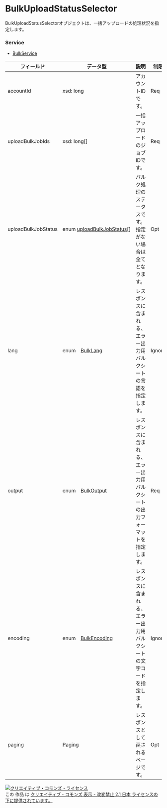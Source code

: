 # BulkUploadStatusSelector
BulkUploadStatusSelectorオブジェクトは、一括アップロードの処理状況を指定します。
### Service
+ [BulkService](../services/BulkService.md)

| フィールド | データ型 | 説明 | 制限 | 
|---|---|---|---|
| accountId| xsd: long| アカウントIDです。| Req |
| uploadBulkJobIds| xsd: long[]| 一括アップロードのジョブIDです。| Req |
| uploadBulkJobStatus| <span>enum </span><a href="./UploadBulkJobStatus.md"><span>uploadBulkJobStatus</span></a>[]| バルク処理のステータスです。指定がない場合は全てとなります。| Opt |
| lang| <span>enum</span><span>　</span><a href="./BulkLang.md"><span>BulkLang</span></a>| レスポンスに含まれる、エラー出力用バルクシートの言語を指定します。| Ignore |
| output| <span>enum</span><span>　</span><a href="./BulkOutput.md"><span>BulkOutput</span></a>| レスポンスに含まれる、エラー出力用バルクシートの出力フォーマットを指定します。| Req |
| encoding| <span>enum</span><span>　</span><a href="./BulkEncoding.md"><span>BulkEncoding</span></a>| レスポンスに含まれる、エラー出力用バルクシートの文字コードを指定します。| Ignore |
| paging| <a href="./Paging.md"><span>Paging</span></a>| レスポンスとして戻されるページです。| Opt |

<a rel="license" href="http://creativecommons.org/licenses/by-nd/2.1/jp/"><img alt="クリエイティブ・コモンズ・ライセンス" style="border-width:0" src="https://i.creativecommons.org/l/by-nd/2.1/jp/88x31.png" /></a><br />この 作品 は <a rel="license" href="http://creativecommons.org/licenses/by-nd/2.1/jp/">クリエイティブ・コモンズ 表示 - 改変禁止 2.1 日本 ライセンスの下に提供されています。</a>
